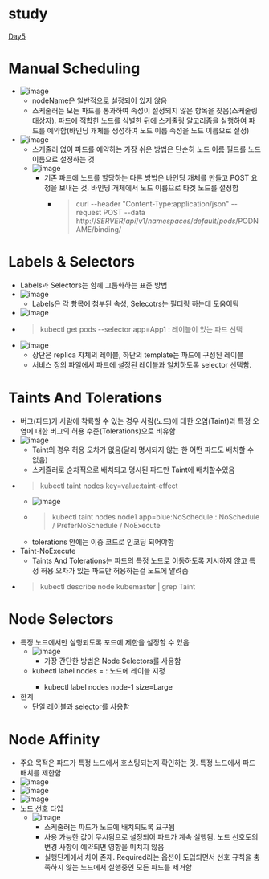 # study
[Day5](#manual-scheduling)<br>

# Manual Scheduling
- ![image](https://user-images.githubusercontent.com/47103479/210774607-a4c5ef7f-bba5-43cc-969f-e609131549bb.png)
  - nodeName은 일반적으로 설정되어 있지 않음
  - 스케줄러는 모든 파드를 통과하여 속성이 설정되지 않은 항목을 찾음(스케줄링 대상자). 파드에 적합한 노드를 식별한 뒤에 스케줄링 알고리즘을 실행하여 파드를 예약함(바인딩 개체를 생성하여 노드 이름 속성을 노드 이름으로 설정) 
- ![image](https://user-images.githubusercontent.com/47103479/210774651-2fdca2eb-0124-41cc-8f4c-ea2d343e845d.png)
  - 스케줄러 없이 파드를 예약하는 가장 쉬운 방법은 단순히 노드 이름 필드를 노드 이름으로 설정하는 것 
  - ![image](https://user-images.githubusercontent.com/47103479/210774762-a177cbb7-0740-42ff-8ac7-77a897a371d6.png)
    - 기존 파드에 노드를 할당하는 다른 방법은 바인딩 개체를 만들고 POST 요청을 보내는 것. 바인딩 개체에서 노드 이름으로 타겟 노드를 설정함  
      - > curl --header "Content-Type:application/json" --request POST --data http://$SERVER/api/v1/namespaces/default/pods/$PODNAME/binding/

# Labels & Selectors 
- Labels과 Selectors는 함께 그룹화하는 표준 방법 
- ![image](https://user-images.githubusercontent.com/47103479/210777841-f1a73315-fab4-499b-9e0e-6dec84ef2a05.png)
  - Labels은 각 항목에 첨부된 속성, Selecotrs는 필터링 하는데 도움이됨 
- ![image](https://user-images.githubusercontent.com/47103479/210777831-3ac3d578-8cd8-498e-915f-945d9de96b75.png)
- > kubectl get pods --selector app=App1 : 레이블이 있는 파드 선택 
- ![image](https://user-images.githubusercontent.com/47103479/210778699-0437f8d3-646f-419c-9235-c220c6939b3b.png)
  - 상단은 replica 자체의 레이블, 하단의 template는 파드에 구성된 레이블 
  - 서비스 정의 파일에서 파드에 설정된 레이블과 일치하도록 selector 선택함. 

# Taints And Tolerations 
- 버그(파드)가 사람에 착륙할 수 있는 경우 사람(노드)에 대한 오염(Taint)과 특정 오염에 대한 버그의 허용 수준(Tolerations)으로 비유함 
- ![image](https://user-images.githubusercontent.com/47103479/210787919-102ae037-a5e0-487e-a3d4-1a0ae5570702.png)
  - Taint의 경우 허용 오차가 없음(달리 명시되지 않는 한 어떤 파드도 배치할 수 없음) 
  - 스케줄러로 순차적으로 배치되고 명시된 파드만 Taint에 배치할수있음 
- > kubectl taint nodes <node-name> key=value:taint-effect
  - ![image](https://user-images.githubusercontent.com/47103479/210797029-a172be15-3cde-4a58-88e6-75b5239d34c1.png)
  - > kubectl taint nodes node1 app=blue:NoSchedule : NoSchedule / PreferNoSchedule / NoExecute
  - tolerations 안에는 이중 코드로 인코딩 되어야함 
- Taint-NoExecute 
  - Taints And Tolerations는 파드의 특정 노드로 이동하도록 지시하지 않고 특정 허용 오차가 있는 파드만 허용하는걸 노드에 알려줌 
- > kubectl describe node kubemaster | grep Taint

# Node Selectors
- 특정 노드에서만 실행되도록 포드에 제한을 설정할 수 있음 
  - ![image](https://user-images.githubusercontent.com/47103479/210802827-3242d3a0-97a4-4431-ae57-b5d827fd1004.png)
    - 가장 간단한 방법은 Node Selectors를 사용함
  - kubectl label nodes <node-name> <label-key>=<label-value> : 노드에 레이블 지정 
    - kubectl label nodes node-1 size=Large
- 한계
  - 단일 레이블과 selector를 사용함 

# Node Affinity
- 주요 목적은 파드가 특정 노드에서 호스팅되는지 확인하는 것. 특정 노드에서 파드 배치를 제한함 
- ![image](https://user-images.githubusercontent.com/47103479/210804297-c5255913-bf95-4d65-ae70-cd9afacc3810.png)
- ![image](https://user-images.githubusercontent.com/47103479/210804624-32b91b59-643d-4896-8a81-e3decea85632.png)
- ![image](https://user-images.githubusercontent.com/47103479/210804653-56e9dffa-aaca-42e2-aa7d-8d6b7199bae9.png)
- 노드 선호 타입
  - ![image](https://user-images.githubusercontent.com/47103479/210806143-1ae5b7f2-7fef-406c-83dc-d13c5251f17a.png)
    - 스케줄러는 파드가 노드에 배치되도록 요구됨 
    - 사용 가능한 값이 무시됨으로 설정되어 파드가 계속 실행됨. 노드 선호도의 변경 사항이 예약되면 영향을 미치지 않음 
    - 실행단계에서 차이 존재. Required라는 옵션이 도입되면서 선호 규칙을 충족하지 않는 노드에서 실행중인 모든 파드를 제거함 

